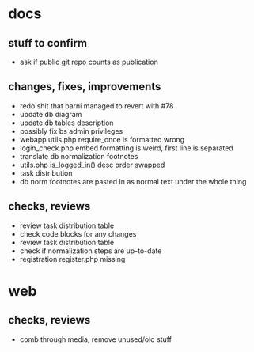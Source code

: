 # docs
## stuff to confirm
- ask if public git repo counts as publication

## changes, fixes, improvements
- redo shit that barni managed to revert with #78
- update db diagram
- update db tables description
- possibly fix bs admin privileges
- webapp utils.php require_once is formatted wrong
- login_check.php embed formatting is weird, first line is separated
- translate db normalization footnotes
- utils.php is_logged_in() desc order swapped
- task distribution
- db norm footnotes are pasted in as normal text under the whole thing

## checks, reviews
- review task distribution table
- check code blocks for any changes
- review task distribution table
- check if normalization steps are up-to-date
- registration register.php missing

# web
## checks, reviews
- comb through media, remove unused/old stuff
